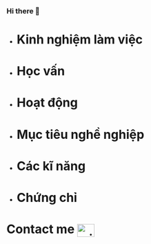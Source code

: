 ### Hi there 👋

<ul>
<li> 
  <h1>Kinh nghiệm làm việc
  </h1>
 </li>

<li>
  <h1>Học vấn
  </h1>
</li>
<li>
  <h1>Hoạt động
  </h1>
</li>
<li>
  <h1>Mục tiêu nghề nghiệp
  </h1>
</li>
<li>
  <h1>Các kĩ năng
  </h1>
</li>
<li>
  <h1>Chứng chỉ
  </h1>
</li>


</ul>
<h1>Contact me</>
<a href="https://www.facebook.com/cemheng08" target="blank"><img align="center" src="https://raw.githubusercontent.com/rahuldkjain/github-profile-readme-generator/master/src/images/icons/Social/facebook.svg" alt="minh vuong" height="30" width="40" /></a>
<!--
**Hangnei10/hangnei10** is a ✨ _special_ ✨ repository because its `README.md` (this file) appears on your GitHub profile.
